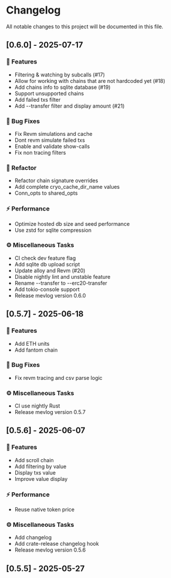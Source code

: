 # Changelog

All notable changes to this project will be documented in this file.

## [0.6.0] - 2025-07-17

### 🚀 Features

- Filtering & watching by subcalls (#17)
- Allow for working with chains that are not hardcoded yet (#18)
- Add chains info to sqlite database (#19)
- Support unsupported chains
- Add failed txs filter
- Add --transfer filter and display amount (#21)

### 🐛 Bug Fixes

- Fix Revm simulations and cache
- Dont revm simulate failed txs
- Enable and validate show-calls
- Fix non tracing filters

### 🚜 Refactor

- Refactor chain signature overrides
- Add complete cryo_cache_dir_name values
- Conn_opts to shared_opts

### ⚡ Performance

- Optimize hosted db size and seed performance
- Use zstd for sqlite compression

### ⚙️ Miscellaneous Tasks

- CI check dev feature flag
- Add sqlite db upload script
- Update alloy and Revm (#20)
- Disable nightly lint and unstable feature
- Rename --transfer to --erc20-transfer
- Add tokio-console support
- Release mevlog version 0.6.0

## [0.5.7] - 2025-06-18

### 🚀 Features

- Add ETH units
- Add fantom chain

### 🐛 Bug Fixes

- Fix revm tracing and csv parse logic

### ⚙️ Miscellaneous Tasks

- CI use nightly Rust
- Release mevlog version 0.5.7

## [0.5.6] - 2025-06-07

### 🚀 Features

- Add scroll chain
- Add filtering by value
- Display txs value
- Improve value display

### ⚡ Performance

- Reuse native token price

### ⚙️ Miscellaneous Tasks

- Add changelog
- Add crate-release changelog hook
- Release mevlog version 0.5.6

## [0.5.5] - 2025-05-27

<!-- generated by git-cliff -->
